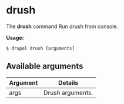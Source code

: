 # drush
The **drush** command Run drush from console.

**Usage:**
```
$ drupal drush [arguments] 
```

## Available arguments
Argument | Details
---------|-------------
args | Drush arguments.
